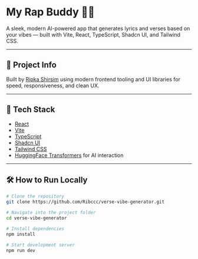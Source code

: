 # My Rap Buddy 🎤✨

A sleek, modern AI-powered app that generates lyrics and verses based on your vibes — built with Vite, React, TypeScript, Shadcn UI, and Tailwind CSS.

---

## 🚀 Project Info

Built by [Ripka Shirsim](https://ripkashirsim.com) using modern frontend tooling and UI libraries for speed, responsiveness, and clean UX.

---

## 🧠 Tech Stack

- [React](https://react.dev/)
- [Vite](https://vitejs.dev/)
- [TypeScript](https://www.typescriptlang.org/)
- [Shadcn UI](https://ui.shadcn.com/)
- [Tailwind CSS](https://tailwindcss.com/)
- [HuggingFace Transformers](https://huggingface.co/docs/transformers/index) for AI interaction

---

## 🛠 How to Run Locally

```bash
# Clone the repository
git clone https://github.com/Ribccc/verse-vibe-generator.git

# Navigate into the project folder
cd verse-vibe-generator

# Install dependencies
npm install

# Start development server
npm run dev
